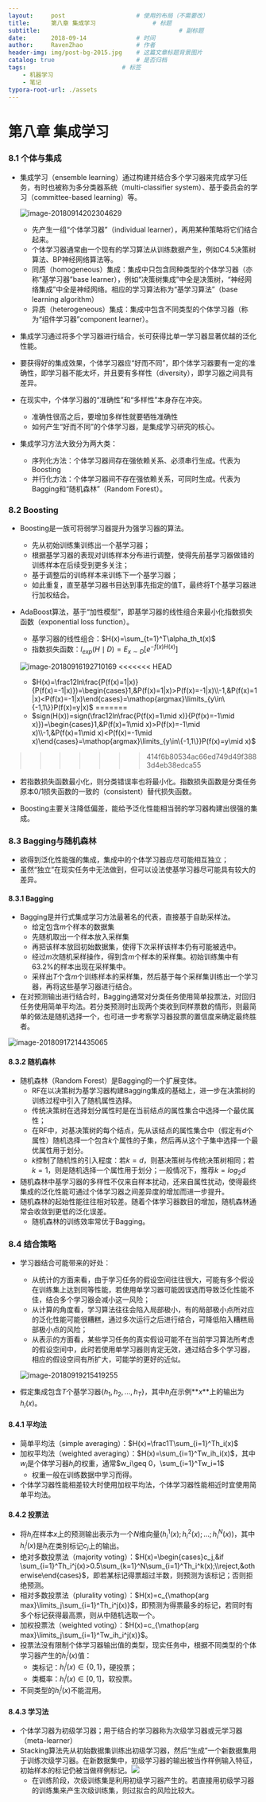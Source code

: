```yaml
---
layout:     post   					# 使用的布局（不需要改）
title:      第八章 集成学习				# 标题 
subtitle:                            			# 副标题
date:       2018-09-14 				# 时间
author:     RavenZhao 				# 作者
header-img: img/post-bg-2015.jpg 	# 这篇文章标题背景图片
catalog: true 						# 是否归档
tags:							# 标签
    - 机器学习
    - 笔记
typora-root-url: ./assets
---
```


# 第八章 集成学习

### 8.1 个体与集成

- 集成学习（ensemble learning）通过构建并结合多个学习器来完成学习任务，有时也被称为多分类器系统（multi-classifier system）、基于委员会的学习（committee-based learning）等。

  ![image-20180914202304629](https://ws2.sinaimg.cn/large/0069RVTdgy1fv9ce38yi9j30ie09ewfl.jpg)

  - 先产生一组“个体学习器”（individual learner），再用某种策略将它们结合起来。
  - 个体学习器通常由一个现有的学习算法从训练数据产生，例如C4.5决策树算法、BP神经网络算法等。
  - 同质（homogeneous）集成：集成中只包含同种类型的个体学习器（亦称“基学习器”base learner），例如“决策树集成”中全是决策树，“神经网络集成”中全是神经网络。相应的学习算法称为“基学习算法”（base learning algorithm）
  - 异质（heterogeneous）集成：集成中包含不同类型的个体学习器（称为“组件学习器”component learner）。

- 集成学习通过将多个学习器进行结合，长可获得比单一学习器显著优越的泛化性能。

- 要获得好的集成效果，个体学习器应“好而不同”，即个体学习器要有一定的准确性，即学习器不能太坏，并且要有多样性（diversity），即学习器之间具有差异。

- 在现实中，个体学习器的“准确性”和“多样性”本身存在冲突。

  - 准确性很高之后，要增加多样性就要牺牲准确性
  - 如何产生“好而不同”的个体学习器，是集成学习研究的核心。

- 集成学习方法大致分为两大类：

  - 序列化方法：个体学习器间存在强依赖关系、必须串行生成。代表为Boosting
  - 并行化方法：个体学习器间不存在强依赖关系，可同时生成。代表为Bagging和“随机森林”（Random Forest）。

### 8.2 Boosting

- Boosting是一族可将弱学习器提升为强学习器的算法。

  - 先从初始训练集训练出一个基学习器；
  - 根据基学习器的表现对训练样本分布进行调整，使得先前基学习器做错的训练样本在后续受到更多关注；
  - 基于调整后的训练样本来训练下一个基学习器；
  - 如此重复，直至基学习器书目达到事先指定的值T，最终将T个基学习器进行加权结合。

- AdaBoost算法，基于“加性模型”，即基学习器的线性组合来最小化指数损失函数（exponential loss function）。

  - 基学习器的线性组合：$H(x)=\sum_{t=1}^T\alpha_th_t(x)$
  - 指数损失函数：$l_{exp}(H\mid D)=E_{x\sim D}[e^{-f(x)H(x)}]$

  ![image-20180916192710169](https://ws3.sinaimg.cn/large/006tNc79ly1fvbmjfc5enj30qc0kwdk9.jpg)
<<<<<<< HEAD
  - $H(x)=\frac12ln\frac{P(f(x)=1|x)}{P(f(x)=-1|x)})=\begin{cases}1,&P(f(x)=1|x)>P(f(x)=-1|x)\\-1,&P(f(x)=1|x)<P(f(x)=-1|x)\end{cases}=\mathop{argmax}\limits_{y\in\{-1,1\}}P(f(x)=y|x)$
=======
  - $sign(H(x))=sign(\frac12ln\frac{P(f(x)=1\mid x)}{P(f(x)=-1\mid x)})=\begin{cases}1,&P(f(x)=1\mid x)>P(f(x)=-1\mid x)\\-1,&P(f(x)=1\mid x)<P(f(x)=-1\mid x)\end{cases}=\mathop{argmax}\limits_{y\in\{-1,1\}}P(f(x)=y\mid x)$
>>>>>>> 414f6b80534ac66ed749d49f3883d4eb38edca55
  - 若指数损失函数最小化，则分类错误率也将最小化。指数损失函数是分类任务原本0/1损失函数的一致的（consistent）替代损失函数。

- Boosting主要关注降低偏差，能给予泛化性能相当弱的学习器构建出很强的集成。

### 8.3 Bagging与随机森林

- 欲得到泛化性能强的集成，集成中的个体学习器应尽可能相互独立；
- 虽然“独立”在现实任务中无法做到，但可以设法使基学习器尽可能具有较大的差异。

#### 8.3.1 Bagging

- Bagging是并行式集成学习方法最著名的代表，直接基于自助采样法。
  - 给定包含$m$个样本的数据集
  - 先随机取出一个样本放入采样集
  - 再把该样本放回初始数据集，使得下次采样该样本仍有可能被选中。
  - 经过$m$次随机采样操作，得到含$m$个样本的采样集。初始训练集中有63.2%的样本出现在采样集中。
  - 采样出$T$个含$m$个训练样本的采样集，然后基于每个采样集训练出一个学习器，再将这些基学习器进行结合。
- 在对预测输出进行结合时，Bagging通常对分类任务使用简单投票法，对回归任务使用简单平均法。若分类预测时出现两个类收到同样票数的情形，则最简单的做法是随机选择一个，也可进一步考察学习器投票的置信度来确定最终胜者。

![image-20180917214435065](https://ws1.sinaimg.cn/large/006tNbRwly1fvcvf0zamgj30pq0cw76r.jpg)

#### 8.3.2 随机森林

- 随机森林（Random Forest）是Bagging的一个扩展变体。
  - RF在以决策树为基学习器构建Bagging集成的基础上，进一步在决策树的训练过程中引入了随机属性选择。
  - 传统决策树在选择划分属性时是在当前结点的属性集合中选择一个最优属性；
  - 在RF中，对基决策树的每个结点，先从该结点的属性集合中（假定有$d$个属性）随机选择一个包含$k$个属性的子集，然后再从这个子集中选择一个最优属性用于划分。
  - $k$控制了随机性的引入程度：若$k=d$，则基决策树与传统决策树相同；若$k=1$，则是随机选择一个属性用于划分；一般情况下，推荐$k=log_2d$
- 随机森林中基学习器的多样性不仅来自样本扰动，还来自属性扰动，使得最终集成的泛化性能可通过个体学习器之间差异度的增加而进一步提升。
- 随机森林的起始性能往往相对较差。随着个体学习器数目的增加，随机森林通常会收敛到更低的泛化误差。
  - 随机森林的训练效率常优于Bagging。

### 8.4 结合策略

- 学习器结合可能带来的好处：

  - 从统计的方面来看，由于学习任务的假设空间往往很大，可能有多个假设在训练集上达到同等性能，若使用单学习器可能因误选而导致泛化性能不佳，结合多个学习器会减小这一风险；
  - 从计算的角度看，学习算法往往会陷入局部极小，有的局部极小点所对应的泛化性能可能很糟糕，通过多次运行之后进行结合，可降低陷入糟糕局部极小点的风险；
  - 从表示的方面看，某些学习任务的真实假设可能不在当前学习算法所考虑的假设空间中，此时若使用单学习器则肯定无效，通过结合多个学习器，相应的假设空间有所扩大，可能学的更好的近似。

  ![image-20180919215419255](https://ws1.sinaimg.cn/large/006tNbRwly1fvf6zh4ht8j30nm0bqtad.jpg)

- 假定集成包含$T$个基学习器$\{h_1,h_2,...,h_T\}$，其中$h_i$在示例**$x$**上的输出为$h_i(x)$。

#### 8.4.1 平均法

- 简单平均法（simple averaging）：$H(x)=\frac1T\sum_{i=1}^Th_i(x)$
- 加权平均法（weighted averaging）：$H(x)=\sum_{i=1}^Tw_ih_i(x)$，其中$w_i$是个体学习器$h_i$的权重，通常$w_i\geq 0，\sum_{i=1}^Tw_i=1$
  - 权重一般在训练数据中学习而得。
- 个体学习器性能相差较大时使用加权平均法，个体学习器性能相近时宜使用简单平均法。

#### 8.4.2 投票法

- 将$h_i$在样本$x$上的预测输出表示为一个$N$维向量$(h_i^1(x);h_i^2(x);...;h_i^N(x))$，其中$h_i^j(x)$是$h_i$在类别标记$c_j$上的输出。
- 绝对多数投票法（majority voting）：$H(x)=\begin{cases}c_j,&if \sum_{i=1}^Th_i^j(x)>0.5\sum_{k=1}^N\sum_{i=1}^Th_i^k(x);\\reject,&otherwise\end{cases}$，即若某标记得票超过半数，则预测为该标记；否则拒绝预测。
- 相对多数投票法（plurality voting）：$H(x)=c_{\mathop{arg max}\limits_j\sum_{i=1}^Th_i^j(x)}$，即预测为得票最多的标记，若同时有多个标记获得最高票，则从中随机选取一个。
- 加权投票法（weighted voting）：$H(x)=c_{\mathop{arg max}\limits_j\sum_{i=1}^Tw_ih_i^j(x)}$。
- 投票法没有限制个体学习器输出值的类型，现实任务中，根据不同类型的个体学习器产生的$h_i^j(x)$值：
  - 类标记：$h_i^j(x)\in\{0,1\}$，硬投票；
  - 类概率：$h_i^j(x)\in[0,1]$，软投票。
- 不同类型的$h_i^j(x)$不能混用。

#### 8.4.3 学习法

- 个体学习器为初级学习器；用于结合的学习器称为次级学习器或元学习器（meta-learner）
- Stacking算法先从初始数据集训练出初级学习器，然后“生成”一个新数据集用于训练次级学习器。在新数据集中，初级学习器的输出被当作样例输入特征，初始样本的标记仍被当做样例标记。![](https://ws2.sinaimg.cn/large/006tNbRwly1fvf8forv6sj30nk0hydhw.jpg)
  - 在训练阶段，次级训练集是利用初级学习器产生的。若直接用初级学习器的训练集来产生次级训练集，则过拟合的风险比较大。

